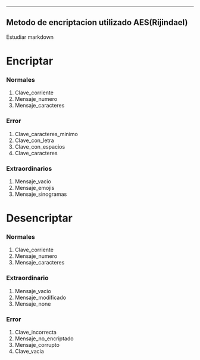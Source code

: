 ------------------------------------------------------------------------------------------------------------------------------------
Metodo de encriptacion utilizado
AES(Rijindael)
------------------------------------------------------------------------------------------------------------------------------------
Estudiar markdown

# Encriptar

###  Normales
1. Clave_corriente   
2. Mensaje_numero    
3. Mensaje_caracteres   

### Error
1. Clave_caracteres_minimo 
2. Clave_con_letra  
3. Clave_con_espacios   
4. Clave_caracteres    
   
### Extraordinarios
1. Mensaje_vacio   
2. Mensaje_emojis   
3. Mensaje_sinogramas    

# Desencriptar

### Normales
1. Clave_corriente  
2. Mensaje_numero   
3. Mensaje_caracteres  

### Extraordinario
1. Mensaje_vacio 
2. Mensaje_modificado  
3. Mensaje_none  

### Error
1. Clave_incorrecta 
2. Mensaje_no_encriptado  
3. Mensaje_corrupto  
4. Clave_vacia  
